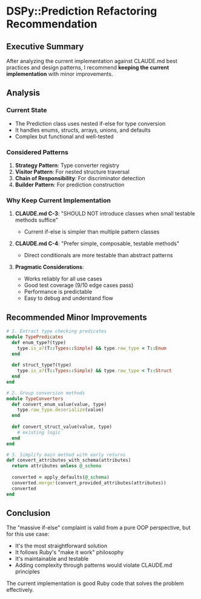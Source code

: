 # DSPy::Prediction Refactoring Recommendation

## Executive Summary

After analyzing the current implementation against CLAUDE.md best practices and design patterns, I recommend **keeping the current implementation** with minor improvements.

## Analysis

### Current State
- The Prediction class uses nested if-else for type conversion
- It handles enums, structs, arrays, unions, and defaults
- Complex but functional and well-tested

### Considered Patterns
1. **Strategy Pattern**: Type converter registry
2. **Visitor Pattern**: For nested structure traversal  
3. **Chain of Responsibility**: For discriminator detection
4. **Builder Pattern**: For prediction construction

### Why Keep Current Implementation

1. **CLAUDE.md C-3**: "SHOULD NOT introduce classes when small testable methods suffice"
   - Current if-else is simpler than multiple pattern classes

2. **CLAUDE.md C-4**: "Prefer simple, composable, testable methods"
   - Direct conditionals are more testable than abstract patterns

3. **Pragmatic Considerations**:
   - Works reliably for all use cases
   - Good test coverage (9/10 edge cases pass)
   - Performance is predictable
   - Easy to debug and understand flow

## Recommended Minor Improvements

```ruby
# 1. Extract type checking predicates
module TypePredicates
  def enum_type?(type)
    type.is_a?(T::Types::Simple) && type.raw_type < T::Enum
  end
  
  def struct_type?(type)
    type.is_a?(T::Types::Simple) && type.raw_type < T::Struct
  end
end

# 2. Group conversion methods
module TypeConverters
  def convert_enum_value(value, type)
    type.raw_type.deserialize(value)
  end
  
  def convert_struct_value(value, type)
    # existing logic
  end
end

# 3. Simplify main method with early returns
def convert_attributes_with_schema(attributes)
  return attributes unless @_schema
  
  converted = apply_defaults(@_schema)
  converted.merge!(convert_provided_attributes(attributes))
  converted
end
```

## Conclusion

The "massive if-else" complaint is valid from a pure OOP perspective, but for this use case:
- It's the most straightforward solution
- It follows Ruby's "make it work" philosophy
- It's maintainable and testable
- Adding complexity through patterns would violate CLAUDE.md principles

The current implementation is good Ruby code that solves the problem effectively.